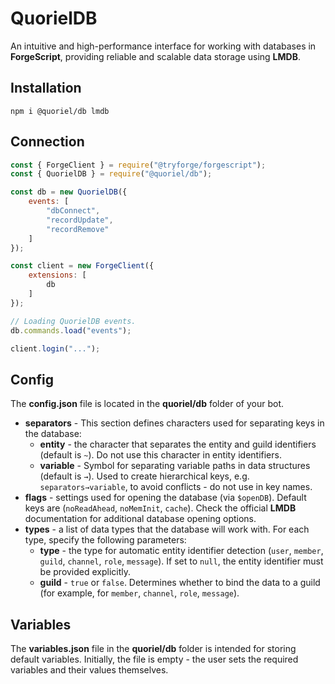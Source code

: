 # QuorielDB
An intuitive and high-performance interface for working with databases in **ForgeScript**, providing reliable and scalable data storage using **LMDB**.

## Installation
```
npm i @quoriel/db lmdb
```

## Connection
```js
const { ForgeClient } = require("@tryforge/forgescript");
const { QuorielDB } = require("@quoriel/db");

const db = new QuorielDB({
    events: [
        "dbConnect",
        "recordUpdate",
        "recordRemove"
    ]
});

const client = new ForgeClient({
    extensions: [
        db
    ]
});

// Loading QuorielDB events.
db.commands.load("events");

client.login("...");
```

## Config
The **config.json** file is located in the **quoriel/db** folder of your bot.  
- **separators** - This section defines characters used for separating keys in the database:
  - **entity** - the character that separates the entity and guild identifiers (default is `~`). Do not use this character in entity identifiers.
  - **variable** - Symbol for separating variable paths in data structures (default is `→`). Used to create hierarchical keys, e.g. `separators→variable`, to avoid conflicts - do not use in key names.
- **flags** - settings used for opening the database (via `$openDB`). Default keys are (`noReadAhead`, `noMemInit`, `cache`). Check the official **LMDB** documentation for additional database opening options.
- **types** - a list of data types that the database will work with. For each type, specify the following parameters:
  - **type** - the type for automatic entity identifier detection (`user`, `member`, `guild`, `channel`, `role`, `message`). If set to `null`, the entity identifier must be provided explicitly.
  - **guild** - `true` or `false`. Determines whether to bind the data to a guild (for example, for `member`, `channel`, `role`, `message`).

## Variables
The **variables.json** file in the **quoriel/db** folder is intended for storing default variables. Initially, the file is empty - the user sets the required variables and their values themselves.
